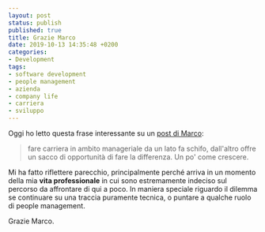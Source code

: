 ```yaml
---
layout: post
status: publish
published: true
title: Grazie Marco
date: 2019-10-13 14:35:48 +0200
categories:
- Development
tags:
- software development
- people management
- azienda
- company life
- carriera
- sviluppo
---
```


Oggi ho letto questa frase interessante su un [post di Marco](https://cedmax.net/grief/):

> fare carriera in ambito manageriale da un lato fa schifo, dall'altro offre un sacco di opportunità di fare la differenza. Un po' come crescere.

Mi ha fatto riflettere parecchio, principalmente perché arriva in un momento della mia **vita professionale** in cui sono estremamente indeciso sul percorso da affrontare di qui a poco. In maniera speciale riguardo il dilemma se continuare su una traccia puramente tecnica, o puntare a qualche ruolo di people management.

Grazie Marco.
